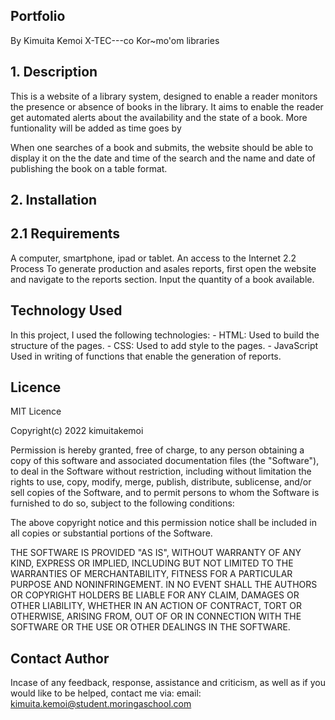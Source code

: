 ## Portfolio
By Kimuita Kemoi X-TEC---co Kor~mo'om libraries

## 1. Description
This is a website of a library system, designed to enable a reader monitors the presence or absence of books in the library. It aims to enable the reader get automated alerts about the availability and the state of a book. More funtionality will be added as time goes by

When one searches of a book and submits, the website should be able to display it on the the date and time of the search and the name and date of publishing the book on a table format.

## 2. Installation
## 2.1 Requirements

A computer, smartphone, ipad or tablet.
An access to the Internet 2.2 Process To generate production and asales reports, first open the website and navigate to the reports section. Input the quantity of a book available.
## Technology Used
In this project, I used the following technologies: - HTML: Used to build the structure of the pages. - CSS: Used to add style to the pages. - JavaScript Used in writing of functions that enable the generation of reports.

## Licence
MIT Licence

Copyright(c) 2022 kimuitakemoi

Permission is hereby granted, free of charge, to any person obtaining a copy of this software and associated documentation files (the "Software"), to deal in the Software without restriction, including without limitation the rights to use, copy, modify, merge, publish, distribute, sublicense, and/or sell copies of the Software, and to permit persons to whom the Software is furnished to do so, subject to the following conditions:

The above copyright notice and this permission notice shall be included in all copies or substantial portions of the Software.

THE SOFTWARE IS PROVIDED "AS IS", WITHOUT WARRANTY OF ANY KIND, EXPRESS OR IMPLIED, INCLUDING BUT NOT LIMITED TO THE WARRANTIES OF MERCHANTABILITY, FITNESS FOR A PARTICULAR PURPOSE AND NONINFRINGEMENT. IN NO EVENT SHALL THE AUTHORS OR COPYRIGHT HOLDERS BE LIABLE FOR ANY CLAIM, DAMAGES OR OTHER LIABILITY, WHETHER IN AN ACTION OF CONTRACT, TORT OR OTHERWISE, ARISING FROM, OUT OF OR IN CONNECTION WITH THE SOFTWARE OR THE USE OR OTHER DEALINGS IN THE SOFTWARE.

## Contact Author
Incase of any feedback, response, assistance and criticism, as well as if you would like to be helped, contact me via: email: kimuita.kemoi@student.moringaschool.com
